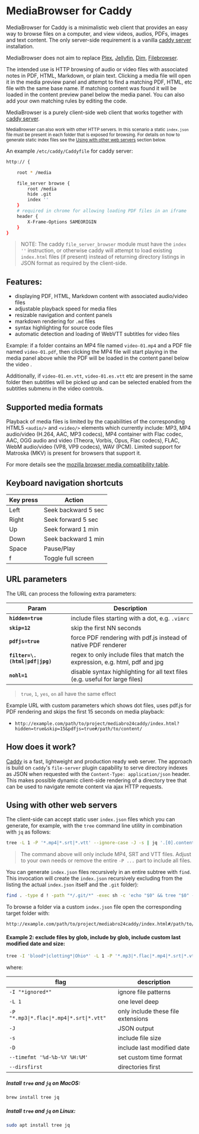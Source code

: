 # MediaBrowser for Caddy

MediaBrowser for Caddy is a minimalistic web client that provides an easy way to browse files on a computer, and view videos, audios, PDFs, images and text content. The only server-side requirement is a vanilla [caddy server](https://caddyserver.com/) installation.

MediaBrowser does not aim to replace [Plex](https://www.plex.tv/), [Jellyfin](https://jellyfin.org/), [Dim](https://github.com/Dusk-Labs/dim), [Filebrowser](https://github.com/filebrowser/filebrowser).

The intended use is HTTP browsing of audio or video files with associated notes in PDF, HTML, Markdown, or plain text. Clicking a media file will open it in the media preview panel and attempt to find a matching PDF, HTML, etc file with the same base name. If matching content was found it will be loaded in the content preview panel below the media panel. You can also add your own matching rules by editing the code. 

MediaBrowser is a purely client-side web client that works together with [caddy server](https://caddyserver.com/).  

<sup>MediaBrowser can also work with other HTTP servers. In this scenario a static `index.json` file must be present in each folder that is exposed for browsing. For details on how to generate static index files see the [Using with other web servers](#using-with-other-web-servers) section below. </sup>

An example `/etc/caddy/Caddyfile` for caddy server:

```bash
http:// {

	root * /media

	file_server browse {
		root /media
		hide .git
		index ''
	}
	# required in chrome for allowing loading PDF files in an iframe
	header {
		X-Frame-Options SAMEORIGIN
	}
}
```

> NOTE: The caddy `file_server_browser` module must have the `index ''` instruction, or otherwise caddy will attempt to load existing `index.html` files (if present) instead of returning directory listings in JSON format as required by the client-side.

## Features:

* displaying PDF, HTML, Markdown content with associated audio/video files
* adjustable playback speed for media files
* resizable navigation and content panels
* markdown rendering for `.md` files
* syntax highlighting for source code files
* automatic detection and loading of WebVTT subtitles for video files

Example: if a folder contains an MP4 file named `video-01.mp4` and a PDF file named `video-01.pdf`, then clicking the MP4 file will start playing in the media panel above while the PDF will be loaded in the content panel below the video . 

Additionally, if `video-01.en.vtt`, `video-01.es.vtt` etc are present in the same folder then subtitles will be picked up and can be selected enabled from the subtitles submenu in the video controls.

## Supported media formats
Playback of media files is limited by the capabilities of the corresponding HTML5 `<audio/>` and `<video/>` elements which currently include: MP3, MP4 audio/video (H.264, AAC, MP3 codecs), MP4 container with Flac codec, AAC, OGG audio and video (Theora, Vorbis, Opus, Flac codecs), FLAC, WebM audio/video (VP8, VP9 codecs), WAV (PCM). Limited support for Matroska (MKV) is present for browsers that support it. 

For more details see the [mozilla browser media compatibility table](https://developer.mozilla.org/en-US/docs/Web/Media/Formats/Video_codecs#common_codecs).

## Keyboard navigation shortcuts

| Key press  | Action |
| ------------- | ------------- |
| Left  | Seek backward 5 sec  |
| Right  | Seek forward 5 sec  |
| Up  | Seek forward 1 min  |
| Down  | Seek backward 1 min  |
| Space  | Pause/Play  |
| f  | Toggle full screen  |

## URL parameters

The URL can process the following extra parameters:

| Param  | Description |
| ------------- | ------------- |
| **`hidden=true`**  | include files starting with a dot, e.g. `.vimrc`  |
| **`skip=12`**  | skip the first NN seconds  |
| **`pdfjs=true`**  | force PDF rendering with pdf.js instead of native PDF renderer  |
| **`filter=\.(html\|pdf\|jpg)`** | regex to only include files that match the expression, e.g. html, pdf and jpg |
| **`nohl=1`**  | disable syntax highlighting for all text files (e.g. useful for large files) |

> `true`, `1`, `yes`, `on` all have the same effect

Example URL with custom parameters which shows dot files, uses pdf.js for PDF rendering and skips the first 15 seconds on media playback: 


- `http://example.com/path/to/project/mediabro24caddy/index.html?hidden=true&skip=15&pdfjs=true#/path/to/content/`

## How does it work?

[Caddy](https://caddyserver.com/) is a fast, lightweight and production ready web server. The approach is build on `caddy`'s `file-server` plugin capability to serve directory indexes as JSON when requested with the `Content-Type: application/json` header. This makes possible dynamic client-side rendering of a directory tree that can be used to navigate remote content via ajax HTTP requests.

## Using with other web servers

The client-side can accept static user `index.json` files which you can generate, for example, with the `tree` command line utility in combination with `jq` as follows:

```bash
tree -L 1 -P '*.mp4|*.srt|*.vtt' --ignore-case -J -s | jq '.[0].contents' -o index.json
```
> The command above will only include MP4, SRT and VTT files. Adjust to your own needs or remove the entire `-P ...` part to include all files.

You can generate `index.json` files recursively in an entire subtree with `find`. This invocation will create the `index.json` recursively excluding from the listing the actual `index.json` itself and the `.git` folder):

```bash
find . -type d ! -path "*/.git/*" -exec sh -c 'echo "$0" && tree "$0" -L 1 -I "index.json" --ignore-case -J -s -D | jq ".[0].contents" -o "$0/index.json"' {} \;
```

To browse a folder via a custom `index.json` file open the corresponding target folder with:

    http://example.com/path/to/project/mediabro24caddy/index.html#/path/to/data/folder/index.json
    
#### Example 2: exclude files by glob, include by glob, include custom last modified date and size:
```bash
tree -I 'blood*|clotting*|Ohio*' -L 1 -P '*.mp3|*.flac|*.mp4|*.srt|*.vtt' --ignore-case -J -D --timefmt '%d-%b-%Y %H:%M' --dirsfirst -s | jq  '.[0].contents'
```

where:

| flag                                      | description                        |
| ----------------------------------------- | ---------------------------------- |
| `-I "*ignored*"`                          | ignore file patterns               |
| `-L 1`                                    | one level deep                     |
| `-P "*.mp3\|*.flac\|*.mp4\|*.srt\|*.vtt"` | only include these file extensions |
| `-J`                                      | JSON output                        |
| `-s`                                      | include file size                  |
| `-D`                                      | include last modified date         |
| `--timefmt '%d-%b-%Y %H:%M'`              | set custom time format             |
| `--dirsfirst`                             | directories first                  |


##### Install `tree` and `jq` on MacOS:

```bash
brew install tree jq
```


##### Install `tree` and `jq` on Linux:
```bash
sudo apt install tree jq
```
